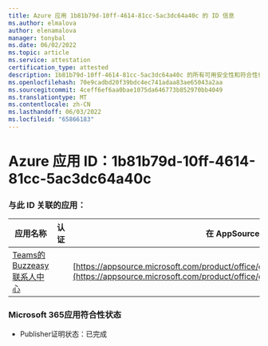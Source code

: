 ```yaml
---
title: Azure 应用 1b81b79d-10ff-4614-81cc-5ac3dc64a40c 的 ID 信息
ms.author: elmalova
author: elenamalova
manager: tonybal
ms.date: 06/02/2022
ms.topic: article
ms.service: attestation
certification_type: attested
description: 1b81b79d-10ff-4614-81cc-5ac3dc64a40c 的所有可用安全性和符合性信息。
ms.openlocfilehash: 70e9cadbd20f39bdc4ec741adaa83ae65043a2aa
ms.sourcegitcommit: 4ceff6ef6aa0bae1075da646773b852970bb4049
ms.translationtype: MT
ms.contentlocale: zh-CN
ms.lasthandoff: 06/03/2022
ms.locfileid: "65866183"
---
```

# <a name="azure-app-id-1b81b79d-10ff-4614-81cc-5ac3dc64a40c"></a>Azure 应用 ID：1b81b79d-10ff-4614-81cc-5ac3dc64a40c


### <a name="apps-associated-with-this-id"></a>与此 ID 关联的应用：
| **应用名称** | **认证** | **在 AppSource 中查看** |
|--------------|---------------|-----------------------|
| [Teams的 Buzzeasy 联系人中心](../forward/geomant.buzzeasy_teams_contact_center.md) |  | [https://appsource.microsoft.com/product/office/geomant.buzzeasy_teams_contact_center](https://appsource.microsoft.com/product/office/geomant.buzzeasy_teams_contact_center) |

### <a name="microsoft-365-app-compliance-status"></a>Microsoft 365应用符合性状态
- Publisher证明状态：已完成
